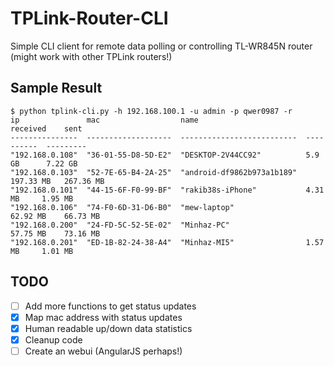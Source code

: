 # TPLink-Router-CLI

Simple CLI client for remote data polling or controlling TL-WR845N router (might work with other TPLink routers!)

## Sample Result

```
$ python tplink-cli.py -h 192.168.100.1 -u admin -p qwer0987 -r
ip               mac                  name                        received    sent     
---------------  -------------------  --------------------------  ----------  ---------
"192.168.0.108"  "36-01-55-D8-5D-E2"  "DESKTOP-2V44CC92"          5.9 GB      7.22 GB  
"192.168.0.103"  "52-7E-65-B4-2A-25"  "android-df9862b973a1b189"  197.33 MB   267.36 MB
"192.168.0.101"  "44-15-6F-F0-99-BF"  "rakib38s-iPhone"           4.31 MB     1.95 MB  
"192.168.0.106"  "74-F0-6D-31-D6-B0"  "mew-laptop"                62.92 MB    66.73 MB 
"192.168.0.200"  "24-FD-5C-52-5E-02"  "Minhaz-PC"                 57.75 MB    73.16 MB 
"192.168.0.201"  "ED-1B-82-24-38-A4"  "Minhaz-MI5"                1.57 MB     1.01 MB  
```

## TODO

- [ ] Add more functions to get status updates
- [x] Map mac address with status updates
- [x] Human readable up/down data statistics
- [x] Cleanup code
- [ ] Create an webui (AngularJS perhaps!)
